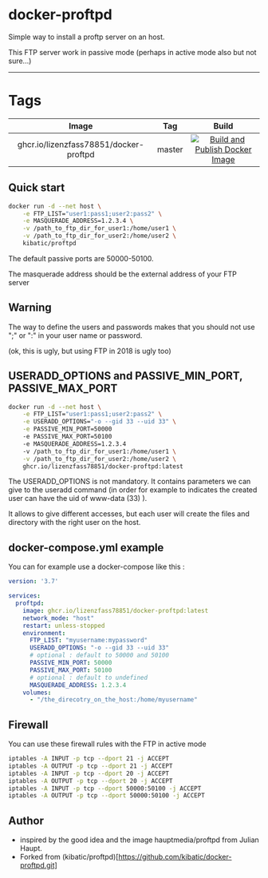 docker-proftpd
==============

Simple way to install a proftp server on an host.

This FTP server work in passive mode (perhaps in active mode also but not sure...)

---

# Tags

| Image | Tag | Build |
|:------------------:|:--------------:|:-----------------:|
| ghcr.io/lizenzfass78851/docker-proftpd | master | [![Build and Publish Docker Image](https://github.com/LizenzFass78851/docker-proftpd/actions/workflows/docker-image.yml/badge.svg?branch=master)](https://github.com/LizenzFass78851/docker-proftpd/actions/workflows/docker-image.yml) |

Quick start
-----------

```bash
docker run -d --net host \
	-e FTP_LIST="user1:pass1;user2:pass2" \
	-e MASQUERADE_ADDRESS=1.2.3.4 \
	-v /path_to_ftp_dir_for_user1:/home/user1 \
	-v /path_to_ftp_dir_for_user2:/home/user2 \
	kibatic/proftpd
```

The default passive ports are 50000-50100.

The masquerade address should be the external address of your FTP server

Warning
-------

The way to define the users and passwords makes that you should not
use ";" or ":" in your user name or password.

(ok, this is ugly, but using FTP in 2018 is ugly too)

USERADD_OPTIONS and PASSIVE_MIN_PORT, PASSIVE_MAX_PORT
------------------------------------------------------

```bash
docker run -d --net host \
	-e FTP_LIST="user1:pass1;user2:pass2" \
	-e USERADD_OPTIONS="-o --gid 33 --uid 33" \
	-e PASSIVE_MIN_PORT=50000
	-e PASSIVE_MAX_PORT=50100
	-e MASQUERADE_ADDRESS=1.2.3.4
	-v /path_to_ftp_dir_for_user1:/home/user1 \
	-v /path_to_ftp_dir_for_user2:/home/user2 \
	ghcr.io/lizenzfass78851/docker-proftpd:latest
```

The USERADD_OPTIONS is not mandatory. It contains parameters we can
give to the useradd command (in order for example to indicates the
created user can have the uid of www-data (33) ).

It allows to give different accesses, but each user will create
the files and directory with the right user on the host.

docker-compose.yml example
--------------------------

You can for example use a docker-compose like this :

```yaml
version: '3.7'

services:
  proftpd:
    image: ghcr.io/lizenzfass78851/docker-proftpd:latest
    network_mode: "host"
    restart: unless-stopped
    environment:
      FTP_LIST: "myusername:mypassword"
      USERADD_OPTIONS: "-o --gid 33 --uid 33"
      # optional : default to 50000 and 50100
      PASSIVE_MIN_PORT: 50000
      PASSIVE_MAX_PORT: 50100
      # optional : default to undefined
      MASQUERADE_ADDRESS: 1.2.3.4
    volumes:
      - "/the_direcotry_on_the_host:/home/myusername"
```

Firewall
--------

You can use these firewall rules with the FTP in active mode

```bash
iptables -A INPUT -p tcp --dport 21 -j ACCEPT
iptables -A OUTPUT -p tcp --dport 21 -j ACCEPT
iptables -A INPUT -p tcp --dport 20 -j ACCEPT
iptables -A OUTPUT -p tcp --dport 20 -j ACCEPT
iptables -A INPUT -p tcp --dport 50000:50100 -j ACCEPT
iptables -A OUTPUT -p tcp --dport 50000:50100 -j ACCEPT
```

Author
------

- inspired by the good idea and the image hauptmedia/proftpd from Julian Haupt.
- Forked from (kibatic/proftpd)[https://github.com/kibatic/docker-proftpd.git]
